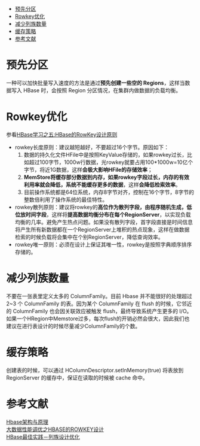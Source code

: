 * [预先分区](#预先分区)
* [Rowkey优化](#预先分区)
* [减少列族数量](#预先分区)
* [缓存策略](#预先分区)
* [参考文献](#预先分区)


# 预先分区
一种可以加快批量写入速度的方法是通过**预先创建一些空的 Regions**，这样当数据写入 HBase 时，会按照 Region 分区情况，在集群内做数据的负载均衡。

# Rowkey优化
参看[HBase学习之五:HBase的RowKey设计原则](https://blog.csdn.net/javajxz008/article/details/51892967)   
- rowkey长度原则：建议越短越好，不要超过16个字节。原因如下：
    1. 数据的持久化文件HFile中是按照KeyValue存储的，如果rowkey过长，比如超过100字节，1000w行数据，光rowkey就要占用100\*1000w=10亿个字节，将近1G数据，这样**会极大影响HFile的存储效率**；
    2. **MemStore将缓存部分数据到内存，如果rowkey字段过长，内存的有效利用率就会降低，系统不能缓存更多的数据**，这样**会降低检索效率**。
    3. 目前操作系统都是64位系统，内存8字节对齐，控制在16个字节，8字节的整数倍利用了操作系统的最佳特性。
- rowkey散列原则：建议将rowkey的**高位作为散列字段，由程序随机生成，低位放时间字段**，这样将**提高数据均衡分布在每个RegionServer**，以实现负载均衡的几率。避免产生热点问题。如果没有散列字段，首字段直接是时间信息将产生所有新数据都在一个RegionServer上堆积的热点现象，这样在做数据检索的时候负载将会集中在个别RegionServer，降低查询效率。
- rowkey唯一原则：必须在设计上保证其唯一性，rowkey是按照字典顺序排序存储的。

# 减少列族数量
不要在一张表里定义太多的 ColumnFamily。目前 Hbase 并不能很好的处理超过 2~3 个 ColumnFamily 的表。因为某个 ColumnFamily 在 flush 的时候，它邻近的 ColumnFamily 也会因关联效应被触发 flush，最终导致系统产生更多的 I/O。   
如果一个HRegion中Memstore过多，每次flush的开销必然会很大，因此我们也建议在进行表设计的时候尽量减少ColumnFamily的个数。

# 缓存策略
创建表的时候，可以通过 HColumnDescriptor.setInMemory(true) 将表放到 RegionServer 的缓存中，保证在读取的时候被 cache 命中。

# 参考文献
[Hbase架构与原理](https://www.jianshu.com/p/3832ae37fac4)    
[大数据性能调优之HBASE的ROWKEY设计](http://blog.chedushi.com/archives/9720)   
[HBase最佳实践－列族设计优化](http://hbasefly.com/2016/07/02/hbase-pracise-cfsetting/)